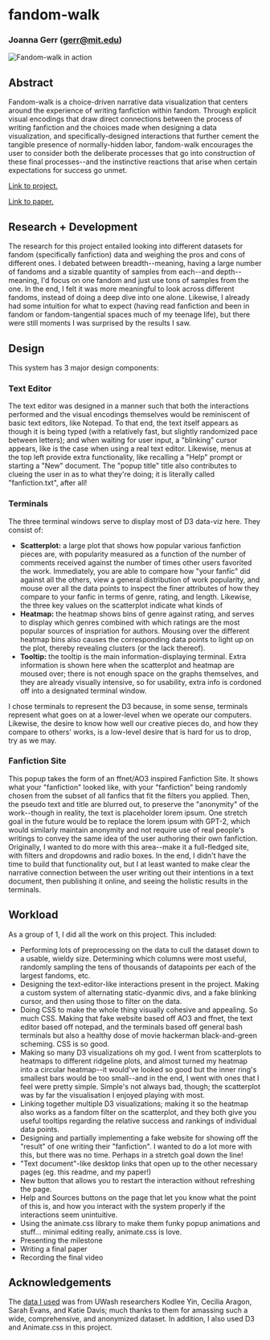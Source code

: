 # fandom-walk
### Joanna Gerr (gerr@mit.edu)

![Fandom-walk in action](https://i.imgur.com/f11rz5Z.png)

## Abstract
Fandom-walk is a choice-driven narrative data visualization that centers around the experience of writing fanfiction within fandom. Through explicit visual encodings that draw direct connections between the process of writing fanfiction and the choices made when designing a data visualization, and specifically-designed interactions that further cement the tangible presence of normally-hidden labor, fandom-walk encourages the user to consider both the deliberate processes that go into construction of these final processes--and the instinctive reactions that arise when certain expectations for success go unmet.

[Link to project.](https://github.mit.edu/pages/6894-sp20/FP-fandomwalk/)

[Link to paper.](https://github.mit.edu/6894-sp20/FP-fandomwalk/blob/master/final/gerr_fandomwalk_paper.pdf)


## Research + Development
The research for this project entailed looking into different datasets for fandom (specifically fanfiction) data and weighing the pros and cons of different ones. I debated between breadth--meaning, having a large number of fandoms and a sizable quantity of samples from each--and depth--meaning, I'd focus on one fandom and just use tons of samples from the one. In the end, I felt it was more meaningful to look across different fandoms, instead of doing a deep dive into one alone. Likewise, I already had some intuition for what to expect (having read fanfiction and been in fandom or fandom-tangential spaces much of my teenage life), but there were still moments I was surprised by the results I saw. 

## Design
This system has 3 major design components:
### Text Editor
The text editor was designed in a manner such that both the interactions performed and the visual encodings themselves would be reminiscent of basic text editors, like Notepad. To that end, the text itself appears as though it is being typed (with a relatively fast, but slightly randomized pace between letters); and when waiting for user input, a "blinking" cursor appears, like is the case when using a real text editor. Likewise, menus at the top left provide extra functionality, like recalling a "Help" prompt or starting a "New" document. The "popup title" title also contributes to clueing the user in as to what they're doing; it is literally called "fanfiction.txt", after all!

### Terminals
The three terminal windows serve to display most of D3 data-viz here. They consist of: 
- **Scatterplot:** a large plot that shows how popular various fanfiction pieces are, with popularity measured as a function of the number of comments received against the number of times other users favorited the work. Immediately, you are able to compare how "your fanfic" did against all the others, view a general distribution of work popularity, and mouse over all the data points to inspect the finer attributes of how they compare to your fanfic in terms of genre, rating, and length. Likewise, the three key values on the scatterplot indicate what kinds of 
- **Heatmap:** the heatmap shows bins of genre against rating, and serves to display which genres combined with which ratings are the most popular sources of inspriation for authors. Mousing over the different heatmap bins also causes the corresponding data points to light up on the plot, thereby revealing clusters (or the lack thereof).
- **Tooltip:** the tooltip is the main information-displaying terminal. Extra information is shown here when the scatterplot and heatmap are moused over; there is not enough space on the graphs themselves, and they are already visually intensive, so for usability, extra info is cordoned off into a designated terminal window.
  
I chose terminals to represent the D3 because, in some sense, terminals represent what goes on at a lower-level when we operate our computers. Likewise, the desire to know how well our creative pieces do, and how they compare to others' works, is a low-level desire that is hard for us to drop, try as we may.
### Fanfiction Site
This popup takes the form of an ffnet/AO3 inspired Fanfiction Site. It shows what your "fanfiction" looked like, with your "fanfiction" being randomly chosen from the subset of all fanfics that fit the filters you applied. Then, the pseudo text and title are blurred out, to preserve the "anonymity" of the work--though in reality, the text is placeholder lorem ipsum. One stretch goal in the future would be to replace the lorem ipsum with GPT-2, which would similarly maintain anonymity and not require use of real people's writings to convey the same idea of the user authoring their own fanfiction. Originally, I wanted to do more with this area--make it a full-fledged site, with filters and dropdowns and radio boxes. In the end, I didn't have the time to build that functionality out, but I at least wanted to make clear the narrative connection between the user writing out their intentions in a text document, then publishing it online, and seeing the holistic results in the terminals.

## Workload
As a group of 1, I did all the work on this project. This included:
- Performing lots of preprocessing on the data to cull the dataset down to a usable, wieldy size. Determining which columns were most useful, randomly sampling the tens of thousands of datapoints per each of the largest fandoms, etc.
- Designing the text-editor-like interactions present in the project. Making a custom system of alternating static-dyanmic divs, and a fake blinking cursor, and then using those to filter on the data.
- Doing CSS to make the whole thing visually cohesive and appealing. So much CSS. Making that fake website based off AO3 and ffnet, the text editor based off notepad, and the terminals based off general bash terminals but also a healthy dose of movie hackerman black-and-green scheming. CSS is so good.
- Making so many D3 visualizations oh my god. I went from scatterplots to heatmaps to different ridgeline plots, and almost turned my heatmap into a circular heatmap--it would've looked so good but the inner ring's smallest bars would be too small--and in the end, I went with ones that I feel were pretty simple. Simple's not always bad, though; the scatterplot was by far the visualisation I enjoyed playing with most.
- Linking together multiple D3 visualizations; making it so the heatmap also works as a fandom filter on the scatterplot, and they both give you useful tooltips regarding the relative success and rankings of individual data points.
- Designing and partially implementing a fake website for showing off the "result" of one writing their "fanfiction". I wanted to do a lot more with this, but there was no time. Perhaps in a stretch goal down the line!
- "Text document"-like desktop links that open up to the other necessary pages (eg. this readme, and my paper!)
- New button that allows you to restart the interaction without refreshing the page.
- Help and Sources buttons on the page that let you know what the point of this is, and how you interact with the system properly if the interactions seem unintuitive.
- Using the animate.css library to make them funky popup animations and stuff... minimal editing really, animate.css is love.
- Presenting the milestone
- Writing a final paper
- Recording the final video

## Acknowledgements
The [data I used](http://research.fru1t.me/) was from UWash researchers Kodlee Yin, Cecilia Aragon, Sarah Evans, and Katie Davis; much thanks to them for amassing such a wide, comprehensive, and anonymized dataset. In addition, I also used D3 and Animate.css in this project.
